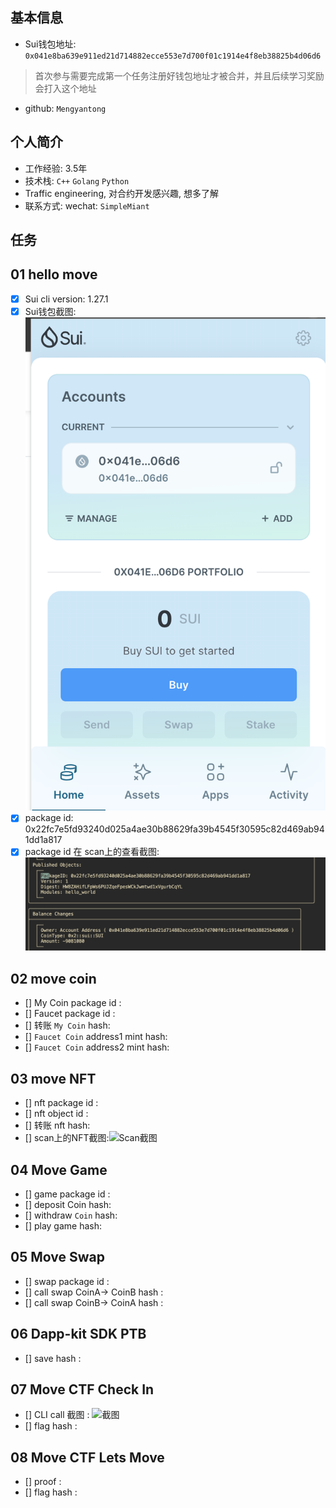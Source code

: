 ## 基本信息
- Sui钱包地址: `0x041e8ba639e911ed21d714882ecce553e7d700f01c1914e4f8eb38825b4d06d6`
> 首次参与需要完成第一个任务注册好钱包地址才被合并，并且后续学习奖励会打入这个地址
- github: `Mengyantong`

## 个人简介
- 工作经验: 3.5年
- 技术栈: `C++` `Golang` `Python`
- Traffic engineering, 对合约开发感兴趣, 想多了解
- 联系方式: wechat: `SimpleMiant`

## 任务

##   01 hello move  
- [x] Sui cli version: 1.27.1
- [x] Sui钱包截图: ![Sui钱包截图](./images/suiwallet.png)
- [x] package id: 0x22fc7e5fd93240d025a4ae30b88629fa39b4545f30595c82d469ab941dd1a817
- [x] package id 在 scan上的查看截图:![Scan截图](./images/scan.png)

##   02 move coin
- [] My Coin package id : 
- [] Faucet package id : 
- [] 转账 `My Coin` hash:
- [] `Faucet Coin` address1 mint hash:
- [] `Faucet Coin` address2 mint hash:

##   03 move NFT
- [] nft package id :
- [] nft object id : 
- [] 转账 nft  hash:
- [] scan上的NFT截图:![Scan截图](./images/你的图片地址)

##   04 Move Game
- [] game package id :
- [] deposit Coin hash:
- [] withdraw `Coin` hash:
- [] play game hash:

##   05 Move Swap
- [] swap package id :
- [] call swap CoinA-> CoinB  hash :
- [] call swap CoinB-> CoinA  hash :

##   06 Dapp-kit SDK PTB
- [] save hash :

##   07 Move CTF Check In
- [] CLI call 截图 : ![截图](./images/你的图片地址)
- [] flag hash :

##   08 Move CTF Lets Move
- [] proof : 
- [] flag hash :
